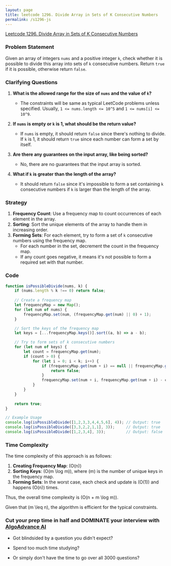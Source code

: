 ```yaml
---
layout: page
title: leetcode 1296. Divide Array in Sets of K Consecutive Numbers
permalink: /s1296-js
---
```

[Leetcode 1296. Divide Array in Sets of K Consecutive Numbers](https://algoadvance.github.io/algoadvance/l1296)
### Problem Statement

Given an array of integers `nums` and a positive integer `k`, check whether it is possible to divide this array into sets of `k` consecutive numbers. Return `true` if it is possible, otherwise return `false`.

### Clarifying Questions

1. **What is the allowed range for the size of `nums` and the value of `k`?**
   - The constraints will be same as typical LeetCode problems unless specified. Usually, `1 <= nums.length <= 10^5` and `1 <= nums[i] <= 10^9`.
   
2. **If `nums` is empty or `k` is 1, what should be the return value?**
   - If `nums` is empty, it should return `false` since there's nothing to divide. If `k` is 1, it should return `true` since each number can form a set by itself.

3. **Are there any guarantees on the input array, like being sorted?**
   - No, there are no guarantees that the input array is sorted.

4. **What if `k` is greater than the length of the array?**
   - It should return `false` since it's impossible to form a set containing `k` consecutive numbers if `k` is larger than the length of the array.
  
### Strategy

1. **Frequency Count**: Use a frequency map to count occurrences of each element in the array.
2. **Sorting**: Sort the unique elements of the array to handle them in increasing order.
3. **Forming Sets**: For each element, try to form a set of `k` consecutive numbers using the frequency map.
   - For each number in the set, decrement the count in the frequency map.
   - If any count goes negative, it means it's not possible to form a required set with that number.

### Code

```javascript
function isPossibleDivide(nums, k) {
    if (nums.length % k !== 0) return false;
    
    // Create a frequency map
    let frequencyMap = new Map();
    for (let num of nums) {
        frequencyMap.set(num, (frequencyMap.get(num) || 0) + 1);
    }

    // Sort the keys of the frequency map
    let keys = [...frequencyMap.keys()].sort((a, b) => a - b);

    // Try to form sets of k consecutive numbers
    for (let num of keys) {
        let count = frequencyMap.get(num);
        if (count > 0) {
            for (let i = 0; i < k; i++) {
                if (frequencyMap.get(num + i) == null || frequencyMap.get(num + i) < count) {
                    return false;
                }
                frequencyMap.set(num + i, frequencyMap.get(num + i) - count);
            }
        }
    }
    
    return true;
}

// Example Usage
console.log(isPossibleDivide([1,2,3,3,4,4,5,6], 4)); // Output: true
console.log(isPossibleDivide([3,3,2,2,1,1], 3));     // Output: true
console.log(isPossibleDivide([1,2,3,4], 3));         // Output: false
```

### Time Complexity

The time complexity of this approach is as follows:

1. **Creating Frequency Map**: \(O(n)\)
2. **Sorting Keys**: \(O(m \log m)\), where \(m\) is the number of unique keys in the frequency map.
3. **Forming Sets**: In the worst case, each check and update is \(O(1)\) and happens \(O(n)\) times.

Thus, the overall time complexity is \(O(n + m \log m)\). 

Given that \(m \leq n\), the algorithm is efficient for the typical constraints.


### Cut your prep time in half and DOMINATE your interview with [AlgoAdvance AI](https://algoAdvance.com)

- Got blindsided by a question you didn't expect?

- Spend too much time studying?

- Or simply don't have the time to go over all 3000 questions?

